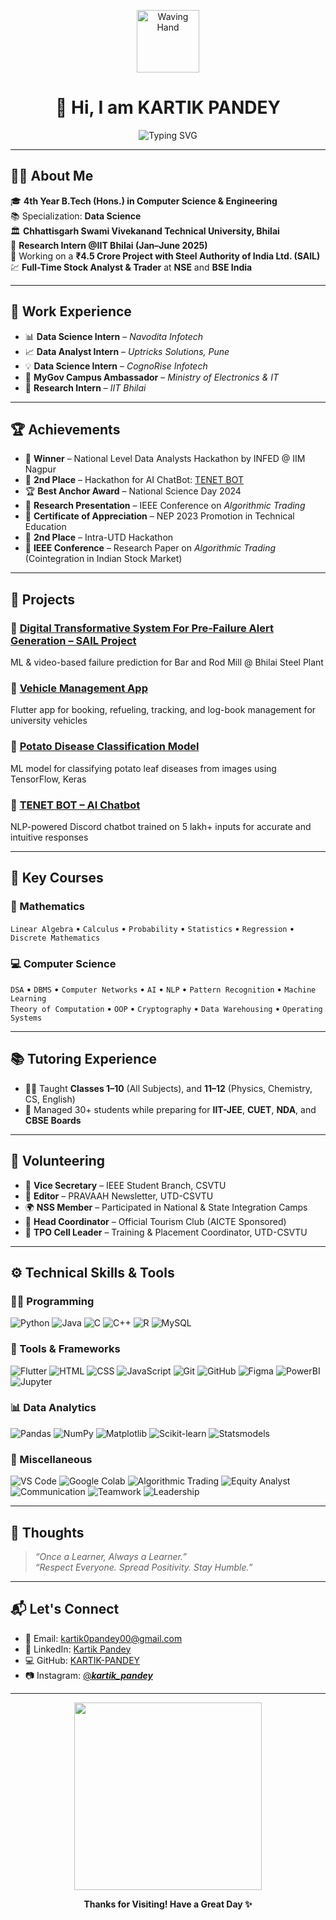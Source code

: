 <p align="center">
  <img src="https://media.giphy.com/media/hvRJCLFzcasrR4ia7z/giphy.gif" width="100" alt="Waving Hand" />
</p>

<h1 align="center">👋 Hi, I am KARTIK PANDEY</h1>

<p align="center">
  <img src="https://readme-typing-svg.demolab.com?font=Fira+Code&weight=500&size=24&pause=1000&color=00F7FF&center=true&vCenter=true&width=800&lines=Data+Science+Student+%7C+Data+Analyst;Welcome+to+my+GitHub+Profile+%F0%9F%8E%89;Exploring+Data+%26+Building+Intelligent+Systems..." alt="Typing SVG" />
</p>


---

## 👨‍💻 About Me

🎓 **4th Year B.Tech (Hons.) in Computer Science & Engineering**  
📚 Specialization: **Data Science**  
🏛️ **Chhattisgarh Swami Vivekanand Technical University, Bhilai**  
🔬 **Research Intern @IIT Bhilai (Jan–June 2025)**  
💼 Working on a **₹4.5 Crore Project with Steel Authority of India Ltd. (SAIL)**  
💹 **Full-Time Stock Analyst & Trader** at **NSE** and **BSE India**

---

## 🧠 Work Experience

- 📊 **Data Science Intern** – *Navodita Infotech*  
- 📈 **Data Analyst Intern** – *Uptricks Solutions, Pune*  
- 💡 **Data Science Intern** – *CognoRise Infotech*  
- 📣 **MyGov Campus Ambassador** – *Ministry of Electronics & IT*  
- 🧪 **Research Intern** – *IIT Bhilai*

---

## 🏆 Achievements

- 🥇 **Winner** – National Level Data Analysts Hackathon by INFED @ IIM Nagpur
- 🥈 **2nd Place** – Hackathon for AI ChatBot: [TENET BOT](https://github.com/KARTIK-PANDEY/Ai_Based_Chatbot-TENET_BOT)  
- 🏆 **Best Anchor Award** – National Science Day 2024   
- 🧠 **Research Presentation** – IEEE Conference on *Algorithmic Trading*  
- 📜 **Certificate of Appreciation** – NEP 2023 Promotion in Technical Education  
- 🧪 **2nd Place** – Intra-UTD Hackathon
- 🧠 **IEEE Conference** – Research Paper on *Algorithmic Trading* (Cointegration in Indian Stock Market)


---

## 📂 Projects

### 🔧 [Digital Transformative System For Pre-Failure Alert Generation – SAIL Project](https://github.com/KARTIK-PANDEY/Digital_Transformative_System_for_Pre-Failure_Alert_Genertaion_and_Cobble_Reduction)
ML & video-based failure prediction for Bar and Rod Mill @ Bhilai Steel Plant

### 🚗 [Vehicle Management App](https://github.com/KARTIK-PANDEY/vehicle_management_app)
Flutter app for booking, refueling, tracking, and log-book management for university vehicles

### 🥔 [Potato Disease Classification Model](https://github.com/KARTIK-PANDEY/Potato_disease_classification_model)
ML model for classifying potato leaf diseases from images using TensorFlow, Keras

### 🤖 [TENET BOT – AI Chatbot](https://github.com/KARTIK-PANDEY/Ai_Based_Chatbot-TENET_BOT)
NLP-powered Discord chatbot trained on 5 lakh+ inputs for accurate and intuitive responses

---

## 📘 Key Courses

### 🧮 Mathematics
`Linear Algebra` • `Calculus` • `Probability` • `Statistics` • `Regression` • `Discrete Mathematics`

### 💻 Computer Science
`DSA` • `DBMS` • `Computer Networks` • `AI` • `NLP` • `Pattern Recognition` • `Machine Learning`  
`Theory of Computation` • `OOP` • `Cryptography` • `Data Warehousing` • `Operating Systems`

---

## 📚 Tutoring Experience

- 👨‍🏫 Taught **Classes 1–10** (All Subjects), and **11–12** (Physics, Chemistry, CS, English)  
- 👥 Managed 30+ students while preparing for **IIT-JEE**, **CUET**, **NDA**, and **CBSE Boards**

---

## 🤝 Volunteering

- 🧢 **Vice Secretary** – IEEE Student Branch, CSVTU  
- 📰 **Editor** – PRAVAAH Newsletter, UTD-CSVTU  
- 🌍 **NSS Member** – Participated in National & State Integration Camps  
- 🎯 **Head Coordinator** – Official Tourism Club (AICTE Sponsored)  
- 💼 **TPO Cell Leader** – Training & Placement Coordinator, UTD-CSVTU

---

## ⚙️ Technical Skills & Tools

### 👨‍💻 Programming
![Python](https://img.shields.io/badge/Python-3776AB?style=flat&logo=python&logoColor=white)
![Java](https://img.shields.io/badge/Java-ED8B00?style=flat&logo=java&logoColor=white)
![C](https://img.shields.io/badge/C-00599C?style=flat&logo=c&logoColor=white)
![C++](https://img.shields.io/badge/C++-00599C?style=flat&logo=cplusplus&logoColor=white)
![R](https://img.shields.io/badge/R-276DC3?style=flat&logo=r&logoColor=white)
![MySQL](https://img.shields.io/badge/MySQL-4479A1?style=flat&logo=mysql&logoColor=white)

### 🧰 Tools & Frameworks
![Flutter](https://img.shields.io/badge/Flutter-02569B?style=flat&logo=flutter&logoColor=white)
![HTML](https://img.shields.io/badge/HTML5-E34F26?style=flat&logo=html5&logoColor=white)
![CSS](https://img.shields.io/badge/CSS3-1572B6?style=flat&logo=css3&logoColor=white)
![JavaScript](https://img.shields.io/badge/JavaScript-F7DF1E?style=flat&logo=javascript&logoColor=black)
![Git](https://img.shields.io/badge/Git-F05032?style=flat&logo=git&logoColor=white)
![GitHub](https://img.shields.io/badge/GitHub-181717?style=flat&logo=github)
![Figma](https://img.shields.io/badge/Figma-F24E1E?style=flat&logo=figma&logoColor=white)
![PowerBI](https://img.shields.io/badge/PowerBI-F2C811?style=flat&logo=powerbi&logoColor=black)
![Jupyter](https://img.shields.io/badge/Jupyter-F37626?style=flat&logo=jupyter&logoColor=white)

### 📊 Data Analytics
![Pandas](https://img.shields.io/badge/Pandas-150458?style=flat&logo=pandas&logoColor=white)
![NumPy](https://img.shields.io/badge/NumPy-013243?style=flat&logo=numpy&logoColor=white)
![Matplotlib](https://img.shields.io/badge/Matplotlib-007ACC?style=flat)
![Scikit-learn](https://img.shields.io/badge/Scikit--learn-F7931E?style=flat&logo=scikit-learn&logoColor=white)
![Statsmodels](https://img.shields.io/badge/Statsmodels-003B71?style=flat)

### 🧩 Miscellaneous
![VS Code](https://img.shields.io/badge/VS%20Code-007ACC?style=flat&logo=visualstudiocode)
![Google Colab](https://img.shields.io/badge/Colab-F9AB00?style=flat&logo=googlecolab&logoColor=black)
![Algorithmic Trading](https://img.shields.io/badge/Algorithmic%20Trading-607D8B?style=flat)
![Equity Analyst](https://img.shields.io/badge/Stock%20Market%20Analysis-795548?style=flat)
![Communication](https://img.shields.io/badge/Communication-03A9F4?style=flat)
![Teamwork](https://img.shields.io/badge/Teamwork-4CAF50?style=flat)
![Leadership](https://img.shields.io/badge/Leadership-607D8B?style=flat)

---

## 💭 Thoughts

> _“Once a Learner, Always a Learner.”_  
> _“Respect Everyone. Spread Positivity. Stay Humble.”_

---

## 📬 Let's Connect

- 📧 Email: [kartik0pandey00@gmail.com](mailto:kartik0pandey00@gmail.com)  
- 💼 LinkedIn: [Kartik Pandey](https://www.linkedin.com/in/kartik-pandey-1324a4253/)  
- 💻 GitHub: [KARTIK-PANDEY](https://github.com/KARTIK-PANDEY)  
- 📷 Instagram: [@___kartik_pandey___](https://www.instagram.com/___kartik_pandey___/)

---

<p align="center">
  <img src="https://media.giphy.com/media/qgQUggAC3Pfv687qPC/giphy.gif" width="300"/>
</p>

<p align="center"><b>Thanks for Visiting! Have a Great Day ✨</b></p>
